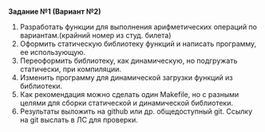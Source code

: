 **Задание №1 (Вариант №2)**
1. Разработать функции для выполнения арифметических операций по вариантам.(крайний номер из студ. билета) 
2. Оформить статическую библиотеку функций и написать программу, ее использующую.
3. Переоформить библиотеку, как динамическую, но подгружать статически, при компиляции.
4. Изменить программу для динамической загрузки функций из библиотеки.
5. Как рекомендация можно сделать один Makefile, но с разными целями для сборки статической и динамической библиотеки.
6. Результаты выложить на github или др. общедоступный git. Cсылку на git выслать в ЛС для проверки.

